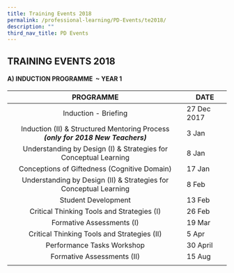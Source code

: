 ```yaml
---
title: Training Events 2018
permalink: /professional-learning/PD-Events/te2018/
description: ""
third_nav_title: PD Events
---
```

## TRAINING EVENTS 2018

#### A) INDUCTION PROGRAMME  ~ YEAR 1 

| **PROGRAMME**  | **DATE**  |
|:-:|---|
| Induction - Briefing  | 27 Dec 2017  |
| Induction (II) & Structured Mentoring Process<br>**_(only for_** **_2018_** **_New Teachers)_**  | 3 Jan  |
| Understanding by Design (I) & Strategies for Conceptual Learning  | 8 Jan  |
|  Conceptions of Giftedness (Cognitive Domain) | 17 Jan  |
|Understanding by Design (II) & Strategies for Conceptual Learning   |  8 Feb |
| Student Development  | 13 Feb  |
| Critical Thinking Tools and Strategies (I) | 26 Feb  |
| Formative Assessments (I)  | 19 Mar  |
| Critical Thinking Tools and Strategies (II)  | 5 Apr  |
|Performance Tasks Workshop   | 30 April  |
| Formative Assessments (II)  |15 Aug   |
|   |   |

